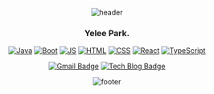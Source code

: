 
<div align="center">
  
![header](https://capsule-render.vercel.app/api?type=Waving&color=timeGradient&height=200&section=header&animation=twinkling)


### Yelee Park.
  
[![Java](http://img.shields.io/badge/Java-red?style=flat-square&logo=Java&logoColor=white&link=https://YeleePark.github.io/)](https://YeleePark.github.io/) [![Boot](http://img.shields.io/badge/Spring%20Boot-orange?style=flat-square&logo=Java&logoColor=white&link=https://YeleePark.github.io/)](https://YeleePark.github.io/)
[![JS](http://img.shields.io/badge/JavaScript-yellow?style=flat-square&logo=JavaScript&logoColor=white&link=https://YeleePark.github.io/)](https://YeleePark.github.io/) [![HTML](http://img.shields.io/badge/HTML5-yellowgreen?style=flat-square&logo=HTML5&logoColor=white&link=https://YeleePark.github.io/)](https://YeleePark.github.io/) [![CSS](http://img.shields.io/badge/CSS3-green?style=flat-square&logo=CSS3&logoColor=white&link=https://YeleePark.github.io/)](https://YeleePark.github.io/) [![React](http://img.shields.io/badge/React-brightgreen?style=flat-square&logo=react&logoColor=white&link=https://YeleePark.github.io/)](https://YeleePark.github.io/) [![TypeScript](http://img.shields.io/badge/TypeScript-blue?style=flat-square&logo=TypeScript&logoColor=white&link=https://YeleePark.github.io/)](https://YeleePark.github.io/)



[![Gmail Badge](https://img.shields.io/badge/Gmail-lightgrey?style=flat-square&logo=Gmail&logoColor=white&link=mailto:snugyun01@gmail.com)](mailto:yoonp@mz.co.kr) [![Tech Blog Badge](http://img.shields.io/badge/-Tech%20blog-lightgrey?style=flat-square&logo=github&link=https://YeleePark.github.io/)](https://YeleePark.github.io/)
 
![footer](https://capsule-render.vercel.app/api?type=Waving&color=timeGradient&height=200&section=footer)

</div>
